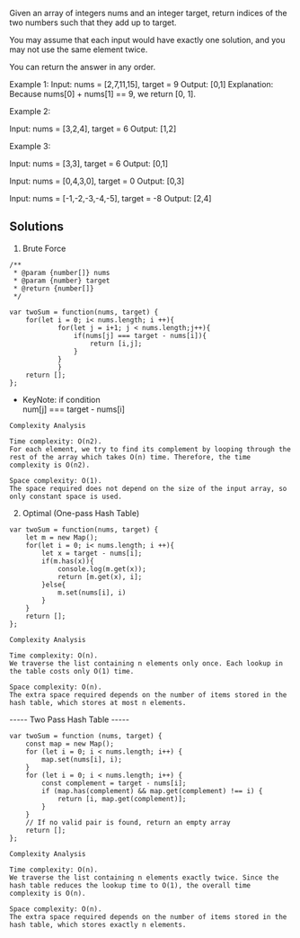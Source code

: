 Given an array of integers nums and an integer target, return indices of the two numbers such that they add up to target.

You may assume that each input would have exactly one solution, and you may not use the same element twice.

You can return the answer in any order.

Example 1:
Input: nums = [2,7,11,15], target = 9
Output: [0,1]
Explanation: Because nums[0] + nums[1] == 9, we return [0, 1].

Example 2:

Input: nums = [3,2,4], target = 6
Output: [1,2]

Example 3:

Input: nums = [3,3], target = 6
Output: [0,1]

Input: nums = [0,4,3,0], target = 0
Output: [0,3]

Input: nums = [-1,-2,-3,-4,-5], target = -8
Output: [2,4]

## Solutions

1. Brute Force

```
/**
 * @param {number[]} nums
 * @param {number} target
 * @return {number[]}
 */

var twoSum = function(nums, target) {
    for(let i = 0; i< nums.length; i ++){
            for(let j = i+1; j < nums.length;j++){
                if(nums[j] === target - nums[i]){
                    return [i,j];
                }
            }
            }
    return [];
};
```

- KeyNote: if condition  
  num[j] === target - nums[i]

```
Complexity Analysis

Time complexity: O(n2).
For each element, we try to find its complement by looping through the rest of the array which takes O(n) time. Therefore, the time complexity is O(n2).

Space complexity: O(1).
The space required does not depend on the size of the input array, so only constant space is used.
```

2. Optimal (One-pass Hash Table)

```
var twoSum = function(nums, target) {
    let m = new Map();
    for(let i = 0; i< nums.length; i ++){
        let x = target - nums[i];
        if(m.has(x)){
            console.log(m.get(x));
            return [m.get(x), i];
        }else{
            m.set(nums[i], i)
        }
    }
    return [];
};
```

```
Complexity Analysis

Time complexity: O(n).
We traverse the list containing n elements only once. Each lookup in the table costs only O(1) time.

Space complexity: O(n).
The extra space required depends on the number of items stored in the hash table, which stores at most n elements.
```

----- Two Pass Hash Table -----

```
var twoSum = function (nums, target) {
    const map = new Map();
    for (let i = 0; i < nums.length; i++) {
        map.set(nums[i], i);
    }
    for (let i = 0; i < nums.length; i++) {
        const complement = target - nums[i];
        if (map.has(complement) && map.get(complement) !== i) {
            return [i, map.get(complement)];
        }
    }
    // If no valid pair is found, return an empty array
    return [];
};
```

```
Complexity Analysis

Time complexity: O(n).
We traverse the list containing n elements exactly twice. Since the hash table reduces the lookup time to O(1), the overall time complexity is O(n).

Space complexity: O(n).
The extra space required depends on the number of items stored in the hash table, which stores exactly n elements.
```
